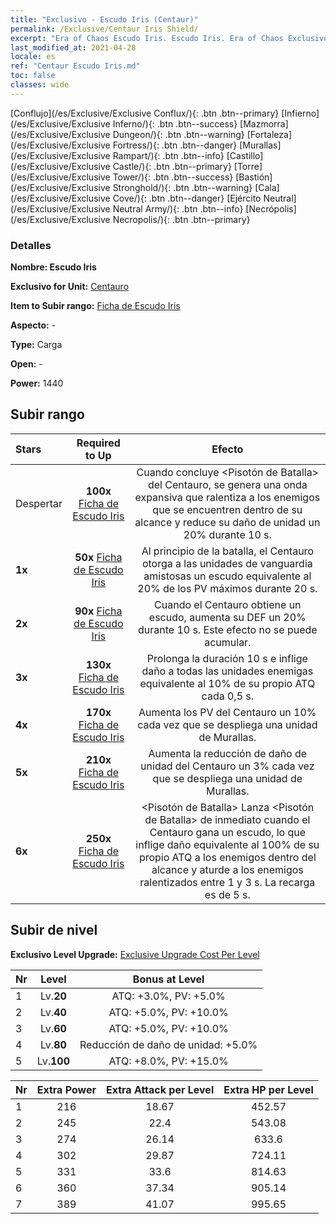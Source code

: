 ```yaml
---
title: "Exclusivo - Escudo Iris (Centaur)"
permalink: /Exclusive/Centaur Iris Shield/
excerpt: "Era of Chaos Escudo Iris. Escudo Iris. Era of Chaos Exclusivo Escudo Iris. Centauro Exclusivo."
last_modified_at: 2021-04-28
locale: es
ref: "Centaur Escudo Iris.md"
toc: false
classes: wide
---
```

 [Conflujo](/es/Exclusive/Exclusive Conflux/){: .btn .btn--primary} [Infierno](/es/Exclusive/Exclusive Inferno/){: .btn .btn--success} [Mazmorra](/es/Exclusive/Exclusive Dungeon/){: .btn .btn--warning} [Fortaleza](/es/Exclusive/Exclusive Fortress/){: .btn .btn--danger} [Murallas](/es/Exclusive/Exclusive Rampart/){: .btn .btn--info} [Castillo](/es/Exclusive/Exclusive Castle/){: .btn .btn--primary} [Torre](/es/Exclusive/Exclusive Tower/){: .btn .btn--success} [Bastión](/es/Exclusive/Exclusive Stronghold/){: .btn .btn--warning} [Cala](/es/Exclusive/Exclusive Cove/){: .btn .btn--danger} [Ejército Neutral](/es/Exclusive/Exclusive Neutral Army/){: .btn .btn--info} [Necrópolis](/es/Exclusive/Exclusive Necropolis/){: .btn .btn--primary} 

### Detalles
 **Nombre: Escudo Iris** 

 **Exclusivo for Unit:** [Centauro](/es/units/Centaur/) 

 **Item to Subir rango:** [Ficha de Escudo Iris](/ItemsES/con_913/)

 **Aspecto:** -

 **Type:** Carga

 **Open:** -

 **Power:** 1440

## Subir rango

  |     Stars    |  Required to Up | Efecto |
  |:-------------|:---------------:|:---------------:|
  |  Despertar  | **100x** [Ficha de Escudo Iris](/ItemsES/con_913/) | <Sacudida Salvaje> Cuando concluye <Pisotón de Batalla> del Centauro, se genera una onda expansiva que ralentiza a los enemigos que se encuentren dentro de su alcance y reduce su daño de unidad un 20% durante 10 s. |
  | **1x** <i class="fas fa-star"/> | **50x** [Ficha de Escudo Iris](/ItemsES/con_913/) | Al principio de la batalla, el Centauro otorga a las unidades de vanguardia amistosas un escudo equivalente al 20% de los PV máximos durante 20 s. |
  | **2x** <i class="fas fa-star"/> | **90x** [Ficha de Escudo Iris](/ItemsES/con_913/) | Cuando el Centauro obtiene un escudo, aumenta su DEF un 20% durante 10 s. Este efecto no se puede acumular. |
  | **3x** <i class="fas fa-star"/> | **130x** [Ficha de Escudo Iris](/ItemsES/con_913/) | <Sacudida Salvaje> Prolonga la duración 10 s e inflige daño a todas las unidades enemigas equivalente al 10% de su propio ATQ cada 0,5 s. |
  | **4x** <i class="fas fa-star"/> | **170x** [Ficha de Escudo Iris](/ItemsES/con_913/) | Aumenta los PV del Centauro un 10% cada vez que se despliega una unidad de Murallas. |
  | **5x** <i class="fas fa-star"/> | **210x** [Ficha de Escudo Iris](/ItemsES/con_913/) | Aumenta la reducción de daño de unidad del Centauro un 3% cada vez que se despliega una unidad de Murallas. |
  | **6x** <i class="fas fa-star"/> | **250x** [Ficha de Escudo Iris](/ItemsES/con_913/) | <Pisotón de Batalla> Lanza <Pisotón de Batalla> de inmediato cuando el Centauro gana un escudo, lo que inflige daño equivalente al 100% de su propio ATQ a los enemigos dentro del alcance y aturde a los enemigos ralentizados entre 1 y 3 s. La recarga es de 5 s. |


## Subir de nivel
 **Exclusivo Level Upgrade:** [Exclusive Upgrade Cost Per Level](/Exclusive/ExclusiveUpgradeCostPerLevel/)

  |  Nr  |   Level  | Bonus at Level |
  |:-----|:--------:|:--------------:|
  | 1 | Lv.**20** | ATQ: +3.0%, PV: +5.0% |
  | 2 | Lv.**40** | ATQ: +5.0%, PV: +10.0% |
  | 3 | Lv.**60** | ATQ: +5.0%, PV: +10.0% |
  | 4 | Lv.**80** | Reducción de daño de unidad: +5.0% |
  | 5 | Lv.**100** | ATQ: +8.0%, PV: +15.0% |


  |  Nr  |  Extra Power | Extra Attack per Level | Extra HP per Level |
  |:-----|:--------:|:--------:|:--------:|
  | 1 | 216 | 18.67 | 452.57 |
  | 2 | 245 | 22.4 | 543.08 |
  | 3 | 274 | 26.14 | 633.6 |
  | 4 | 302 | 29.87 | 724.11 |
  | 5 | 331 | 33.6 | 814.63 |
  | 6 | 360 | 37.34 | 905.14 |
  | 7 | 389 | 41.07 | 995.65 |


